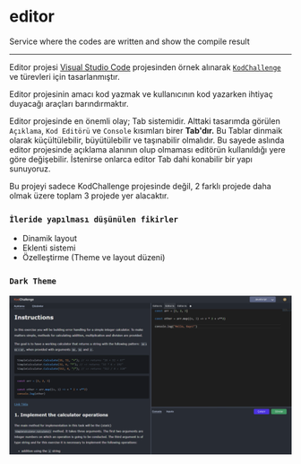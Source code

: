 # editor
Service where the codes are written and show the compile result

---
Editor projesi [Visual Studio Code](https://github.com/microsoft/vscode) projesinden örnek alınarak [`KodChallenge`](https://kodchallenge.com) ve türevleri için tasarlanmıştır.

Editor projesinin amacı kod yazmak ve kullanıcının kod yazarken ihtiyaç duyacağı araçları barındırmaktır.

Editor projesinde en önemli olay; Tab sistemidir. Alttaki tasarımda görülen `Açıklama`, `Kod Editörü` ve `Console` kısımları birer __Tab'dır.__ Bu Tablar dinmaik olarak küçültülebilir, büyütülebilir ve taşınabilir olmalıdır. Bu sayede aslında editor projesinde açıklama alanının olup olmaması editörün kullanıldığı yere göre değişebilir. İstenirse onlarca editor Tab dahi konabilir bir yapı sunuyoruz.

Bu projeyi sadece KodChallenge projesinde değil, 2 farklı projede daha olmak üzere toplam 3 projede yer alacaktır.

### `İleride yapılması düşünülen fikirler`
- Dinamik layout
- Eklenti sistemi
- Özelleştirme (Theme ve layout düzeni)


### `Dark Theme`

![Dark Theme](https://raw.githubusercontent.com/kodchallenge/editor/main/screenshots/DarkTheme.png)
